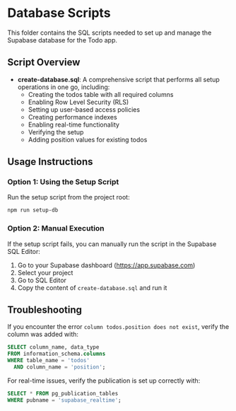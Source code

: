 # Database Scripts

This folder contains the SQL scripts needed to set up and manage the Supabase database for the Todo app.

## Script Overview

- **create-database.sql**: A comprehensive script that performs all setup operations in one go, including:
  - Creating the todos table with all required columns
  - Enabling Row Level Security (RLS)
  - Setting up user-based access policies
  - Creating performance indexes
  - Enabling real-time functionality
  - Verifying the setup
  - Adding position values for existing todos

## Usage Instructions

### Option 1: Using the Setup Script

Run the setup script from the project root:

```bash
npm run setup-db
```

### Option 2: Manual Execution

If the setup script fails, you can manually run the script in the Supabase SQL Editor:

1. Go to your Supabase dashboard (https://app.supabase.com)
2. Select your project
3. Go to SQL Editor
4. Copy the content of `create-database.sql` and run it

## Troubleshooting

If you encounter the error `column todos.position does not exist`, verify the column was added with:

```sql
SELECT column_name, data_type 
FROM information_schema.columns 
WHERE table_name = 'todos' 
  AND column_name = 'position';
```

For real-time issues, verify the publication is set up correctly with:

```sql
SELECT * FROM pg_publication_tables 
WHERE pubname = 'supabase_realtime';
``` 